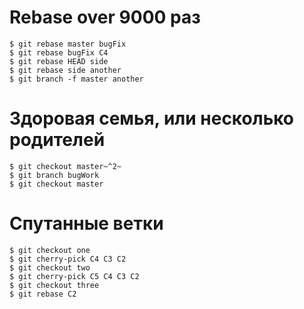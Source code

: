 # Rebase over 9000 раз

  ```
  $ git rebase master bugFix
  $ git rebase bugFix C4
  $ git rebase HEAD side
  $ git rebase side another
  $ git branch -f master another
  ```

# Здоровая семья, или несколько родителей

  ```
  $ git checkout master~^2~
  $ git branch bugWork
  $ git checkout master
  ```

# Спутанные ветки

  ```
  $ git checkout one
  $ git cherry-pick C4 C3 C2
  $ git checkout two
  $ git cherry-pick C5 C4 C3 C2
  $ git checkout three
  $ git rebase C2
  ```


